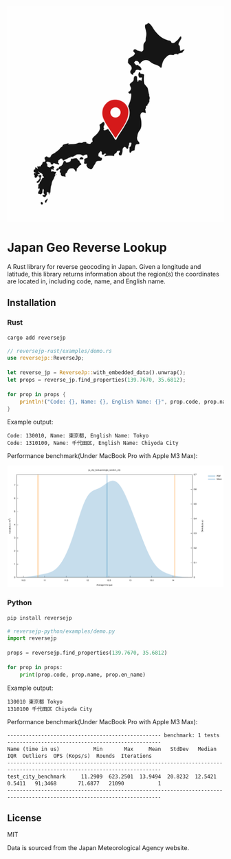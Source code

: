 ![](./assets/artwork.svg)

# Japan Geo Reverse Lookup

A Rust library for reverse geocoding in Japan. Given a longitude and latitude,
this library returns information about the region(s) the coordinates are located
in, including code, name, and English name.

## Installation

### Rust

```bash
cargo add reversejp
```

```rust
// reversejp-rust/examples/demo.rs
use reversejp::ReverseJp;

let reverse_jp = ReverseJp::with_embedded_data().unwrap();
let props = reverse_jp.find_properties(139.7670, 35.6812);

for prop in props {
    println!("Code: {}, Name: {}, English Name: {}", prop.code, prop.name, prop.en_name);
}
```

Example output:

```text
Code: 130010, Name: 東京都, English Name: Tokyo
Code: 1310100, Name: 千代田区, English Name: Chiyoda City
```

Performance benchmark(Under MacBook Pro with Apple M3 Max):

![](./assets/pdf.svg)

### Python

```bash
pip install reversejp
```

```py
# reversejp-python/examples/demo.py
import reversejp

props = reversejp.find_properties(139.7670, 35.6812)

for prop in props:
    print(prop.code, prop.name, prop.en_name)
```

Example output:

```text
130010 東京都 Tokyo
1310100 千代田区 Chiyoda City
```

Performance benchmark(Under MacBook Pro with Apple M3 Max):

```text
-------------------------------------------------- benchmark: 1 tests --------------------------------------------------
Name (time in us)           Min       Max     Mean   StdDev   Median     IQR  Outliers  OPS (Kops/s)  Rounds  Iterations
------------------------------------------------------------------------------------------------------------------------
test_city_benchmark     11.2909  623.2501  13.9494  20.8232  12.5421  0.5411   91;3468       71.6877   21090           1
------------------------------------------------------------------------------------------------------------------------
```

## License

MIT

Data is sourced from the Japan Meteorological Agency website.
